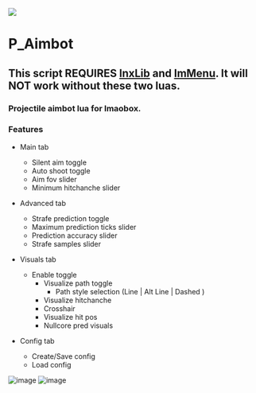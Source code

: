 ![](https://api.visitorbadge.io/api/VisitorHit?user=titaniummachine1&repo=P_Aimbot&countColor=%237B1E7A)
# P_Aimbot
## This script REQUIRES [lnxLib](https://github.com/lnx00/Lmaobox-Library/releases/latest/) and [ImMenu](https://github.com/lnx00/Lmaobox-ImMenu/blob/main/src/ImMenu.lua). It will NOT work without these two luas.
### Projectile aimbot lua for lmaobox.

### Features
- Main tab
  - Silent aim toggle
  - Auto shoot toggle
  - Aim fov slider
  - Minimum hitchanche slider

- Advanced tab
   - Strafe prediction toggle
   - Maximum prediction ticks slider
   - Prediction accuracy slider
   - Strafe samples slider
 
- Visuals tab
  - Enable toggle
      - Visualize path toggle
         - Path style selection (Line | Alt Line | Dashed )
      - Visualize hitchanche
      - Crosshair
      - Visualize hit pos
      - Nullcore pred visuals

- Config tab
   - Create/Save config
   - Load config

![image](https://github.com/titaniummachine1/P_Aimbot/assets/78664175/0f7da659-1928-4bb5-919f-d928efc36db7)
![image](https://github.com/titaniummachine1/P_Aimbot/assets/78664175/6b436cca-6359-477b-b38f-bbc4cc1409f4)
